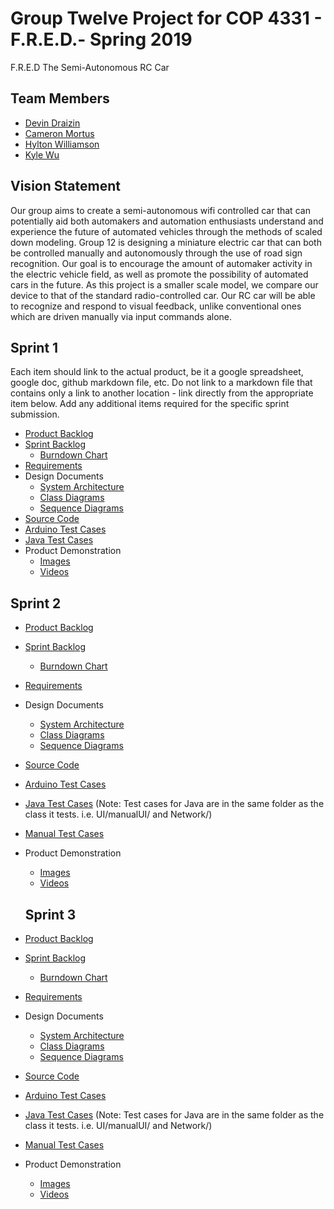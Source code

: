 # Group Twelve Project for COP 4331 - F.R.E.D.- Spring 2019
F.R.E.D The Semi-Autonomous RC Car

## Team Members
- [Devin Draizin](https://github.com/DevinDraizin)
- [Cameron Mortus](https://github.com/CamMortus)
- [Hylton Williamson](https://github.com/HyltonWilliamson)
- [Kyle Wu](https://github.com/Elkingale)

## Vision Statement

Our group aims to create a semi-autonomous wifi controlled car that can potentially aid both automakers and automation enthusiasts understand and experience the future of automated vehicles through the methods of scaled down modeling. Group 12 is designing a miniature electric car that can both be controlled manually and autonomously through the use of road sign recognition. Our goal is to encourage the amount of automaker activity in the electric vehicle field, as well as promote the possibility of automated cars in the future. As this project is a smaller scale model, we compare our device to that of the standard radio-controlled car. Our RC car will be able to recognize and respond to visual feedback, unlike conventional ones which are driven manually via input commands alone.

## Sprint 1
Each item should link to the actual product, be it a google spreadsheet, google doc, github markdown file, etc. Do not link to a markdown file that contains only a link to another location - link directly from the appropriate item below. Add any additional items required for the specific sprint submission.

* [Product Backlog](https://github.com/COP4331Group12/F.R.E.D./blob/master/ProductBacklog.md)
* [Sprint Backlog](https://github.com/COP4331Group12/F.R.E.D./blob/master/Sprint_Backlog1.md)
  * [Burndown Chart](https://drive.google.com/file/d/18vMH9waBDO9OKegmeN9Cmw2NXagwG2h3/view?usp=sharing)
* [Requirements](https://github.com/COP4331Group12/F.R.E.D./blob/master/Requirements.md)
* Design Documents
  - [System Architecture](https://github.com/COP4331Group12/F.R.E.D./blob/master/System_Architecture.md)
  - [Class Diagrams](https://github.com/COP4331Group12/F.R.E.D./blob/master/Markdown/Class_Diagram.jpg)
  - [Sequence Diagrams](https://github.com/COP4331Group12/F.R.E.D./blob/master/Markdown/Sequence_Diagram.jpg)
* [Source Code](https://github.com/COP4331Group12/F.R.E.D./blob/master/Code)
* [Arduino Test Cases](https://github.com/COP4331Group12/F.R.E.D./tree/master/Code/ArduinoSource/Test)
* [Java Test Cases](https://github.com/COP4331Group12/F.R.E.D./tree/master/Code/src/Tests)
* Product Demonstration
  - [Images](https://github.com/COP4331Group12/F.R.E.D./blob/master/Images)
  - [Videos](https://github.com/COP4331Group12/F.R.E.D./blob/master/Markdown/Youtube_Video_Demos.md)

## Sprint 2

* [Product Backlog](https://github.com/COP4331Group12/F.R.E.D./blob/master/ProductBacklog.md)
* [Sprint Backlog](https://github.com/COP4331Group12/F.R.E.D./blob/master/Sprint_Backlog2.md)
   * [Burndown Chart](https://docs.google.com/spreadsheets/d/10S80-vCixam7lW2yfPUcZB6qMGkhUVMaUCMdWhV3SIE/edit?usp=sharing)
* [Requirements](https://github.com/COP4331Group12/F.R.E.D./blob/master/Requirements.md)
* Design Documents
   - [System Architecture](https://github.com/COP4331Group12/F.R.E.D./blob/master/System_Architecture.md)
   - [Class Diagrams](https://github.com/COP4331Group12/F.R.E.D./blob/master/Markdown/Class_Diagram.jpg)
   - [Sequence Diagrams](https://github.com/COP4331Group12/F.R.E.D./blob/master/Markdown/Sequence_Diagram.jpg)
* [Source Code](https://github.com/COP4331Group12/F.R.E.D./blob/master/Code)
* [Arduino Test Cases](https://github.com/COP4331Group12/F.R.E.D./tree/master/Code/ArduinoSource/Test)
* [Java Test Cases](https://github.com/COP4331Group12/F.R.E.D./tree/master/Code/src) (Note: Test cases for Java are in the same folder as the class it tests. i.e. UI/manualUI/ and Network/)
* [Manual Test Cases](https://github.com/COP4331Group12/F.R.E.D./blob/master/Manual%20Test%20Cases.md)
* Product Demonstration
   - [Images](https://github.com/COP4331Group12/F.R.E.D./blob/master/Images)
   - [Videos](https://github.com/COP4331Group12/F.R.E.D./blob/master/Markdown/Youtube_Video_Demos.md)
  
  ## Sprint 3

* [Product Backlog](https://github.com/COP4331Group12/F.R.E.D./blob/master/ProductBacklog.md)

* [Sprint Backlog](https://github.com/COP4331Group12/F.R.E.D./blob/master/Sprint_Backlog2.md)
  * [Burndown Chart](https://docs.google.com/spreadsheets/d/10S80-vCixam7lW2yfPUcZB6qMGkhUVMaUCMdWhV3SIE/edit?usp=sharing)
* [Requirements](https://github.com/COP4331Group12/F.R.E.D./blob/master/Requirements.md)
* Design Documents
  - [System Architecture](https://github.com/COP4331Group12/F.R.E.D./blob/master/System_Architecture.md)
  - [Class Diagrams](https://github.com/COP4331Group12/F.R.E.D./blob/master/Markdown/Class_Diagram.jpg)
  - [Sequence Diagrams](https://github.com/COP4331Group12/F.R.E.D./blob/master/Markdown/Sequence_Diagram.jpg)
* [Source Code](https://github.com/COP4331Group12/F.R.E.D./blob/master/Code)
* [Arduino Test Cases](https://github.com/COP4331Group12/F.R.E.D./tree/master/Code/ArduinoSource/Test)
* [Java Test Cases](https://github.com/COP4331Group12/F.R.E.D./tree/master/Code/src) (Note: Test cases for Java are in the same folder as the class it tests. i.e. UI/manualUI/ and Network/)
* [Manual Test Cases](https://github.com/COP4331Group12/F.R.E.D./blob/master/Manual%20Test%20Cases.md)
* Product Demonstration
  - [Images](https://github.com/COP4331Group12/F.R.E.D./blob/master/Images)
  - [Videos](https://github.com/COP4331Group12/F.R.E.D./blob/master/Markdown/Youtube_Video_Demos.md)

